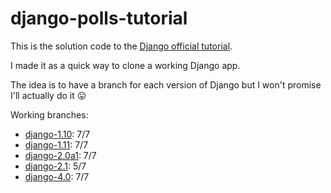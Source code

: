 # django-polls-tutorial

This is the solution code to the [Django official tutorial](https://docs.djangoproject.com/en/dev/intro/tutorial01/).

I made it as a quick way to clone a working Django app.

The idea is to have a branch for each version of Django but I won't promise I'll actually do it 😛

Working branches:

- [django-1.10](../../tree/django-1.10): 7/7
- [django-1.11](../../tree/django-1.11): 7/7
- [django-2.0a1](../../tree/django-2.0a1): 7/7
- [django-2.1](../../tree/django-2.1): 5/7
- [django-4.0](../../tree/django-4.0): 7/7
